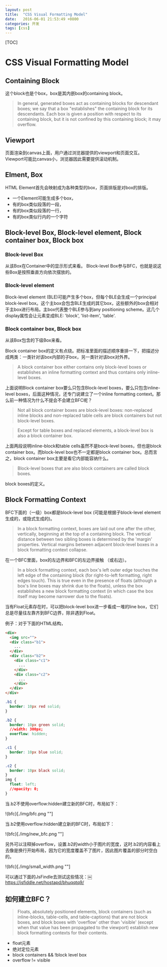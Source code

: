 ```yaml
---
layout: post
title:  "CSS Visual Formatting Model"
date:   2016-06-01 21:53:49 +0800
categories: 开发
tags: [css]
---
```


[TOC]

# CSS Visual Formatting Model

## Containing Block
这个block也是个box，box是其内嵌box的containing block。
> In general, generated boxes act as containing blocks for descendant boxes; we say that a box "establishes" the containing block for its descendants.
> Each box is given a position with respect to its containing block, but it is not confined by this containing block; it may overflow.

## Viewport
页面渲染到canvas上面，用户通过浏览器提供的viewport和页面交互。 Viewport可能比canvas小，浏览器因此需要提供滚动机制。

## Elment, Box
HTML Element首先会映射成为各种类型的box，页面排版是对box的排版。
* 一个Element可能生成多个box，
* 有的box类似段落的一段，
* 有的box类似段落的一行，
* 有的box类似行内的一个字符

## Block-level Box, Block-level element, Block container box, Block box

### Block-level Box
从该Box在Container中的显示形式来看。
Block-level Box参与BFC，也就是说这些Box是按照垂直方向依次摆放的。

### Block-level element
Block-level element (BLE)可能产生多个box，但每个BLE会生成一个principal block-level box。这个主box会包含BLE生成的其它box，这些额外的box会相对于主box进行布局。主box代表整个BLE参与到any positioning scheme。这几个display属性会让元素变成BLE: 'block', 'list-item', 'table'.

### Block container box, Block box
从该Box包含的下级Box来看。

Block container box的定义有点绕。把标准里面的描述顺序重排一下，把描述分成两类：一类针对该box内部的子box，另一类针对该box对外界。
> A block container box either contains only block-level boxes or establishes an inline formatting context and thus contains only inline-level boxes.

上面说明Block container box要么只包含Block-level boxes，要么只包含inline-level boxes，后面这种情况，还专门说建立了一个inline formatting context。那么前一种情况为什么不提会不会建立BFC呢？

> Not all block container boxes are block-level boxes: non-replaced inline blocks and non-replaced table cells are block containers but not block-level boxes.

> Except for table boxes and replaced elements, a block-level box is also a block container box.

上面两段说明inline-block和table cells虽然不是bock-level boxes，但也是block container box。而block-level box也不一定都是block container box。总而言之，block container box主要是看它内部能容纳什么。

> Block-level boxes that are also block containers are called block boxes.

block boxes的定义。

## Block Formatting Context
BFC下面的（一级）box都是block-level box (可能是根据子block-level element生成的，或隐式生成的)。
> In a block formatting context, boxes are laid out one after the other, vertically, beginning at the top of a containing block. The vertical distance between two sibling boxes is determined by the 'margin' properties. Vertical margins between adjacent block-level boxes in a block formatting context collapse.

在一个BFC里面，box的左边界和BFC的左边界接触 （或右边）。
> In a block formatting context, each box's left outer edge touches the left edge of the containing block (for right-to-left formatting, right edges touch). This is true even in the presence of floats (although a box's line boxes may shrink due to the floats), unless the box establishes a new block formatting context (in which case the box itself may become narrower due to the floats).

当有Float元素存在时，可以把block-level box进一步看成一堆的line box，它们总是尽量往左靠齐到BFC边界，除非遇到Float。

例子：对于下面的HTML结构，
```html
<div>
  <img src="">
  <div class="b1">
    ...
  </div>
  <div class="b2">
    <div class="c1">
      ...
    </div>
    <div class="c2">
      ...
    </div>
  </div>
</div>
```
``` css
.b1 {
  border: 10px red solid;
}

.b2 {
  border: 10px green solid;
  //width: 300px;
  overflow: hidden;
}

.c1 {
  border: 10px blue solid;
}

.c2 {
  border: 10px black solid;
}
img {
  float: left;
  //opacity: 0;
}
```

当.b2不使用overflow:hidden建立新的BFC时，布局如下：

!{bfc}[./img/bfc.png ""]

当.b2使用overflow:hidden建立新的BFC时，布局如下：

!{bfc}[./img/new_bfc.png ""]

另外可以注释掉overflow，设置.b2的width小于图片的宽度，这时.b2的内容看上去像是换行开始布局，因为它的宽度覆盖不了图片，因此图片覆盖的部分时空白的。

!{bfc}[./img/small_width.png ""]

可以通过下面的JsFindle去测试这些情况：￼
https://jsfiddle.net/hostapd/bhuqqtq9/

## 如何建立BFC？
> Floats, absolutely positioned elements, block containers (such as inline-blocks, table-cells, and table-captions) that are not block boxes, and block boxes with 'overflow' other than 'visible' (except when that value has been propagated to the viewport) establish new block formatting contexts for their contents.

* float元素
* 绝对定位元素
* block containers && !block level box
* overflow != visible
